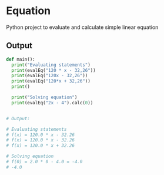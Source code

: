 # Equation

Python project to evaluate and calculate simple linear equation

## Output

```Python
def main():
  print("Evaluating statements")
  print(evalEq("120 * x - 32,26"))
  print(evalEq("120x - 32,26"))
  print(evalEq("120*x + 32,26"))
  print()

  print("Solving equation")
  print(evalEq("2x - 4").calc(0))


# Output:

# Evaluating statements
# f(x) = 120.0 * x - 32.26   
# f(x) = 120.0 * x - 32.26   
# f(x) = 120.0 * x + 32.26   

# Solving equation
# f(0) = 2.0 * 0 - 4.0 = -4.0
# -4.0
```
